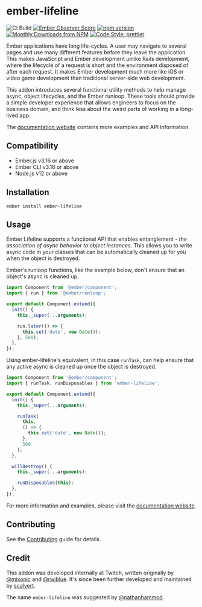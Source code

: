 # ember-lifeline

![CI Build](https://github.com/ember-lifeline/ember-lifeline/workflows/CI%20Build/badge.svg)
[![Ember Observer Score](https://emberobserver.com/badges/ember-lifeline.svg)](https://emberobserver.com/addons/ember-lifeline)
[![npm version](https://badge.fury.io/js/ember-lifeline.svg)](https://badge.fury.io/js/ember-lifeline)
[![Monthly Downloads from NPM](https://img.shields.io/npm/dm/ember-lifeline.svg?style=flat-square)](https://www.npmjs.com/package/ember-lifeline)
[![Code Style: prettier](https://img.shields.io/badge/code_style-prettier-ff69b4.svg?style=flat-square)](#badge)

Ember applications have long life-cycles. A user may navigate to several pages
and use many different features before they leave the application. This
makes JavaScript and Ember development unlike Rails development, where the
lifecycle of a request is short and the environment disposed of after
each request. It makes Ember development much more like iOS or video game
development than traditional server-side web development.

This addon introduces several functional utility methods to help manage async, object
lifecycles, and the Ember runloop. These tools should provide a simple developer
experience that allows engineers to focus on the business domain, and think less
about the weird parts of working in a long-lived app.

The [documentation website](https://ember-lifeline.github.io/ember-lifeline/) contains more examples and API information.

## Compatibility

* Ember.js v3.16 or above
* Ember CLI v3.16 or above
* Node.js v12 or above

## Installation

    ember install ember-lifeline

## Usage

Ember Lifeline supports a functional API that enables entanglement - _the association of async behavior to object instances_. This allows you to write async code in your classes that can be automatically cleaned up for you when the object is destroyed.

Ember's runloop functions, like the example below, don't ensure that an object's async is cleaned up.

```js
import Component from '@ember/component';
import { run } from '@ember/runloop';

export default Component.extend({
  init() {
    this._super(...arguments);

    run.later(() => {
      this.set('date', new Date());
    }, 500);
  },
});
```

Using ember-lifeline's equivalent, in this case `runTask`, can help ensure that any active async is cleaned up once the object is destroyed.

```js
import Component from '@ember/component';
import { runTask, runDisposables } from 'ember-lifeline';

export default Component.extend({
  init() {
    this._super(...arguments);

    runTask(
      this,
      () => {
        this.set('date', new Date());
      },
      500
    );
  },

  willDestroy() {
    this._super(...arguments);

    runDisposables(this);
  },
});
```

For more information and examples, please visit the [documentation website](https://ember-lifeline.github.io/ember-lifeline/).

## Contributing

See the [Contributing](CONTRIBUTING.md) guide for details.

## Credit

This addon was developed internally at Twitch, written originally by [@mixonic](https://github.com/mixonic) and [@rwjblue](https://github.com/rwjblue). It's since been further developed and maintained by [scalvert](https://github.com/scalvert).

The name `ember-lifeline` was suggested by [@nathanhammod](https://github.com/nathanhammond).
